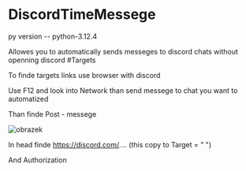 # DiscordTimeMessege

py version -- python-3.12.4

Allowes you to automatically sends messeges to discord chats without openning discord
#Targets

To finde targets links use browser with discord

Use F12 and look into Network than send messege to chat you want to automatized 

Than finde Post - messege

![obrazek](https://github.com/user-attachments/assets/7ba5c2b4-127e-4fad-b23a-c48d501e9951) 

In head finde https://discord.com/.... (this copy to Target = " ")

And Authorization
	
